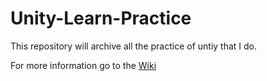 # Unity-Learn-Practice

This repository will archive all the practice of untiy that I do.

For more information go to the <a href="https://github.com/pardo312/Unity-Learn-Practice/wiki" target="_blank">Wiki</a>
